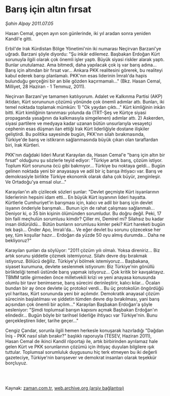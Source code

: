 # Barış için altın fırsat

*Şahin Alpay 2011.07.05*

<td class="columnist-detail">
<p>Hasan Cemal, geçen ayın son günlerinde, iki yıl aradan sonra yeniden Kandil'e gitti.</p>
<p>
<div id="haberMetinDiv">
<p>Erbil'de Irak Kürdistan Bölge Yönetimi'nin iki numarası Neçirvan Barzani'ye uğradı. Barzani şöyle diyordu: "Şu inkâr edilemez. Başbakan Erdoğan Kürt sorunuyla ilgili olarak çok önemli işler yaptı. Büyük siyasi riskler alarak yaptı. Bunlar unutulamaz. Ama bitmedi, daha yapılacak çok iş var barış adına... Barış için altından bir fırsat var... Ankara PKK realitesini görerek, bu realiteyi kabul ederek barışı planlamalı. PKK'nın esas liderinin İmralı'da hapis bulunduğu gerçeğini bir an bile gözden kaçırmamalı..." (Bkz. Hasan Cemal, Milliyet, 28 Haziran - 1 Temmuz, 2011).
<p>Neçirvan Barzani'ye tamamen katılıyorum. Adalet ve Kalkınma Partisi (AKP) iktidarı, Kürt sorununun çözümü yönünde çok önemli adımlar attı. Bunları, iki temel noktada toplamak mümkün: 1) "Ok yaydan çıktı..." Kürt kimliğinin inkârı bitti. Kürt kimliğinin tanınması yolunda da (TRT-Şeş ve Kürtçe siyasi propaganda yasağının da kalkmasıyla simgelenen) adımlar attı. 2) Askerden, siyasi partilere ve medyaya kadar uzanan bütün unsurlarıyla vesayetçi cephenin esas düşman ilan ettiği Irak Kürt liderliğiyle dostane ilişkiler geliştirdi. Bu politika sayesinde bugün, PKK'nın silah bırakmasında, Türkiye'de barış ve istikrarın sağlanmasında büyük çıkarı olan taraflardan biri, Irak Kürtleri.
<p>PKK'nın dağdaki lideri Murat Karayılan da, Hasan Cemal'e "barış için altın bir fırsat" olduğunu şu sözlerle teyid ediyor: "Türkiye artık barış, çözüm istiyor. Toplum Kürt sorununa öcü gibi bakmıyor... Türkiye bu noktaya geldi... Bugün gelinen noktada yeni bir anayasaya ve adil bir iç barışa ihtiyacı var. Barış ve demokrasiyle birlikte Türkiye ekonomik olarak daha çok büyür, zenginleşir. Ve Ortadoğu'ya emsal olur..."
<p>Karayılan'ın altı çizilecek sözleri şunlar: "Devlet geçmişte Kürt isyanlarının liderlerinin hepsini idam etti... En büyük Kürt isyanının lideri hayatta. Kürtlerle Cumhuriyet'in barışması için, kalıcı ve adil bir barış için devlet isyanın önderiyle barışmalı... Bunun için de rahat çalışması sağlanmalı... Deniyor ki, o 35 bin kişinin ölümünden sorumludur. Bu doğru değil. Peki, 17 bin faili meçhulün sorumlusu kimdir? Çiller mi, Demirel mi? Silahsız bu kadar insan öldürüldü... Bütün bunların sorumlusu kimler peki? Kürt hareketi bugün tek başlı... Önder Apo, İmralı'da... Ve eğer devlet bu sorunu çözecekse her şey, tüm koşullar hazır... Erdoğan da yüzde 50 oyu almış durumda... Daha ne bekliyoruz?"
<p>Karayılan şunları da söylüyor: "2011 çözüm yılı olmalı. Yoksa direniriz... Biz artık sorunu şiddetle çözmek istemiyoruz. Silahı devre dışı bırakmak istiyoruz. Bölücü değiliz. Türkiye'yi bölmek istemiyoruz... Başbakana, siyaset kurumuna, devlete seslenmek istiyorum: Biz Türkiye'nin gönüllü birlikteliği temeli üstünde barış yapmak istiyoruz... Çok kritik bir kavşaktayız. TBMM tatile girmeden önce milletvekili krizi ve yeni anayasa konusunda olumlu bir tavır benimserse, barış sürecini derinleştirir, kalıcı kılar... Öcalan bundan bir ay önce devlete üç protokol verdi... Bu üç protokolün öngördüğü yol haritası, Kürt sorununda yeni bir açılımdır. Demokratik anayasal çözüm sürecinin başlatılması ve şiddetin tümden devre dışı bırakılması, yani barış açısından çok önemli bir açılım..." Karayılan Başbakan Erdoğan'a şöyle sesleniyor: "Şimdi toplumsal barışın kapısını açmak Başbakan Erdoğan'ın elindedir... Bugün böyle bir tarihsel liderliğe ihtiyacı var Türkiye'nin. Bunu gerçekleştiren lider, tarihe geçer..."
<p>Cengiz Çandar, sorunla ilgili hemen herkesle konuşarak hazırladığı "Dağdan İniş - PKK nasıl silah bırakır?" başlıklı raporuyla (TESEV, Haziran 2011), Hasan Cemal de ikinci Kandil röportajı ile, artık birbirinden ayrılamaz hale gelen Kürt ve PKK sorunlarının çözümü için ihtiyaç duyulan bilgilere ışık tuttular. Toplumsal sorumluluk duygusunu hiç terk etmeyen bu iki değerli gazeteciye, Türkiye'nin barışsever ve demokrat insanları olarak teşekkür borçluyuz. </p></p></p></p></p></p></div>
</p>


<p><br>
		 </br></p></td>

Kaynak: [zaman.com.tr](http://zaman.com.tr/yazar.do?yazino=1154453), [web.archive.org (arşiv bağlantısı)](http://web.archive.org/web/20110907125421/http://www.zaman.com.tr:80/yazar.do?yazino=1154453)
